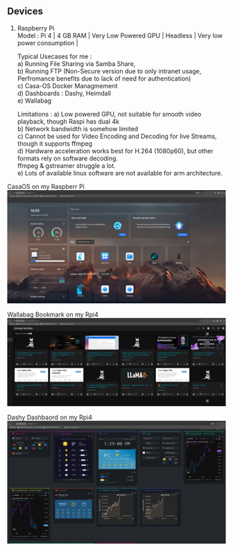 ## Devices
1) Raspberry Pi <Br>
   Model : Pi 4 | 4 GB RAM | Very Low Powered GPU | Headless | Very low power consumption | <Br>
   
   Typical Usecases for me : <Br>
   a) Running File Sharing via Samba Share,<Br>
   b) Running FTP (Non-Secure version due to only intranet usage, Perfromance benefits due to lack of need for authentication)<Br>
   c) Casa-OS Docker Managmement<Br>
   d) Dashboards : Dashy, Heimdall<Br>
   e) Wallabag<Br>
   
   Limitations :
   a) Low powered GPU, not suitable for smooth video playback, though Raspi has dual 4k<Br>
   b) Network bandwidth is somehow limited<Br>
   c) Cannot be used for Video Encoding and Decoding for live Streams, though it supports ffmpeg<Br>
   d) Hardware acceleration works best for H.264 (1080p60), but other formats rely on software decoding.<Br>
      ffmpeg & gstreamer struggle a lot.<Br>
   e) Lots of available linux software are not available for arm architecture.<Br>

CasaOS on my Raspberr Pi <Br>
 ![code-tab](/images/Casaos-Rpi4.png)

Wallabag Bookmark on my Rpi4 <Br>
 ![code-tab](/images/Wallabag-rpi4.png)
 
Dashy Dashbaord on my Rpi4 <Br>
 ![code-tab](/images/Dashy-Rpi4.png)



